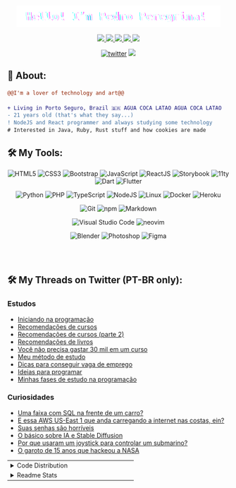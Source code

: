 <p align="center">
  <img src="./assets/hello.gif" />
</p>

<p align="center">
  <a target="_blank" href="https://twitter.com/pedroperegrinaa">
    <img src="https://img.shields.io/twitter/follow/pedroperegrinaa?color=1DA1F2&logo=twitter&style=for-the-badge&label=twitter"/>
  </a>
  <a target="_blank" href="https://www.instagram.com/pedroperegrinaa"><img src="https://img.shields.io/badge/Instagram-E4405F?style=for-the-badge&logo=instagram&logoColor=white">
  </a>  
  <a target="_blank" href="https://www.linkedin.com/in/pedroperegrinaa">
    <img src="https://img.shields.io/badge/LinkedIn-307cc5?style=for-the-badge&logo=linkedin&logoColor=white&color=004182"/>
  </a>
  <a target="_blank" href="https://pedroperegrina.com">
    <img src="https://img.shields.io/badge/-website-307cc5?style=for-the-badge&logo=google-chrome&logoColor=white&color=B700FF"/>
  </a>
    <a target="_blank" href="https://pedroperegrina.com/cv">
    <img src="https://img.shields.io/badge/curriculum-c?style=for-the-badge&logo=adobe-acrobat-reader&logoColor=white&color=BD0807"/>
  </a>
</p>

<div align="center">
<a href="https://github/pedroperegrinaa"><img alt="twitter" src="https://img.shields.io/github/followers/pedroperegrinaa?color=181717&logo=github&style=for-the-badge&label=github" /></a>
  <img src="https://komarev.com/ghpvc/?username=pedroperegrinaa&style=for-the-badge&color=32325D"/>
</div>

## **🧐 About:**

```diff
@@I'm a lover of technology and art@@

+ Living in Porto Seguro, Brazil 🇧🇷 AGUA COCA LATAO AGUA COCA LATAO
- 21 years old (that's what they say...)
! NodeJS and React programmer and always studying some technology
# Interested in Java, Ruby, Rust stuff and how cookies are made
```

## 🛠 **My Tools:**

<div align="center">
  
![HTML5](https://img.shields.io/badge/html5-%23E34F26.svg?style=for-the-badge&logo=html5&logoColor=white)
![CSS3](https://img.shields.io/badge/css3-%231572B6.svg?style=for-the-badge&logo=css3&logoColor=white)
![Bootstrap](https://img.shields.io/badge/bootstrap-%23563D7C.svg?style=for-the-badge&logo=bootstrap&logoColor=white)
![JavaScript](https://img.shields.io/badge/javascript-%23323330.svg?style=for-the-badge&logo=javascript&logoColor=%23F7DF1E)
![ReactJS](https://img.shields.io/badge/react-C.svg?style=for-the-badge&logo=react&color=282C34)
![Storybook](https://img.shields.io/badge/storybook-C.svg?style=for-the-badge&logo=storybook&color=FF4785&logoColor=white)
![11ty](https://img.shields.io/badge/11ty-C.svg?style=for-the-badge&logo=eleventy&color=000000&logoColor=white)
![Dart](https://img.shields.io/badge/dart-C.svg?style=for-the-badge&logo=dart&color=152030)
![Flutter](https://img.shields.io/badge/flutter-C.svg?style=for-the-badge&logo=flutter&color=0468D7)

![Python](https://img.shields.io/badge/python-%23323330.svg?style=for-the-badge&logo=python&logoColor=FFDB4F&color=1F4361) 
![PHP](https://img.shields.io/badge/php-%23323330.svg?style=for-the-badge&logo=php&logoColor=FFFFFF&color=7A86B8)
![TypeScript](https://img.shields.io/badge/typescript-%23323330.svg?style=for-the-badge&logo=typescript&logoColor=FFFFFF&color=2F74C0)
![NodeJS](https://img.shields.io/badge/node.js-6DA55F?style=for-the-badge&logo=node.js&logoColor=white)
![Linux](https://img.shields.io/badge/linux-C.svg?style=for-the-badge&logo=linux&logoColor=fff&color=735902)
![Docker](https://img.shields.io/badge/docker-%23430098.svg?style=for-the-badge&logo=docker&logoColor=white&color=003F8C)
![Heroku](https://img.shields.io/badge/heroku-%23430098.svg?style=for-the-badge&logo=heroku&logoColor=white)

![Git](https://img.shields.io/badge/git-%23F05033.svg?style=for-the-badge&logo=git&logoColor=white)
![npm](https://img.shields.io/badge/npm-6DA55F?style=for-the-badge&logo=npm&logoColor=white&color=000)
![Markdown](https://img.shields.io/badge/markdown-C.svg?style=for-the-badge&logo=markdown&color=000)

![Visual Studio Code](https://img.shields.io/badge/Visual%20Studio%20Code-0078d7.svg?style=for-the-badge&logo=visual-studio-code&logoColor=white)
![neovim](https://img.shields.io/badge/neovim-%23430098.svg?style=for-the-badge&logo=neovim&color=0B151B)
  
![Blender](https://img.shields.io/badge/blender-%23E34F26.svg?style=for-the-badge&logo=blender&logoColor=white)
![Photoshop](https://img.shields.io/badge/adobe%20photoshop-%2331A8FF.svg?style=for-the-badge&logo=adobe%20photoshop&logoColor=white)
![Figma](https://img.shields.io/badge/figma-C.svg?style=for-the-badge&logo=figma&color=fff)
</div>

<div align="center">
<!--   <img src="https://spotify-github-profile.vercel.app/api/view?uid=22jzwwwx7nkecwvesdeg6566y&cover_image=true&theme=novatorem&bar_color=53b14f&bar_color_cover=true" /> -->
  <br>
<!--   <img src="http://github-readme-streak-stats.herokuapp.com?user=pedroperegrinaa&theme=neon-dark&hide_border=true&background=DD272700" /> -->
</div>

<br>

## 🛠 **My Threads on Twitter (PT-BR only):**

### Estudos
- [Iniciando na programação](https://twitter.com/pedroperegrinaa/status/1665504513690574848?s=20)
- [Recomendações de cursos](https://twitter.com/pedroperegrinaa/status/1675112024081301504?s=20)
- [Recomendações de cursos (parte 2)](https://twitter.com/pedroperegrinaa/status/1679460702074052608?s=20)
- [Recomendações de livros](https://twitter.com/pedroperegrinaa/status/1682829935662997506?s=20)
- [Você não precisa gastar 30 mil em um curso](https://twitter.com/pedroperegrinaa/status/1532550122491584514?s=20)
- [Meu método de estudo](https://twitter.com/pedroperegrinaa/status/1669020514587738114?s=20)
- [Dicas para conseguir vaga de emprego](https://twitter.com/pedroperegrinaa/status/1680910319517048833?s=20)
- [Ideias para programar](https://twitter.com/pedroperegrinaa/status/1666597975651500032?s=20)
- [Minhas fases de estudo na programação](https://twitter.com/pedroperegrinaa/status/1656653835539214340?s=20)

### Curiosidades

- [Uma faixa com SQL na frente de um carro?](https://twitter.com/pedroperegrinaa/status/1673662485717458946?s=20)
- [E essa AWS US-East 1 que anda carregando a internet nas costas, ein?](https://twitter.com/pedroperegrinaa/status/1672725525058686976?s=20)
- [Suas senhas são horríveis](https://twitter.com/pedroperegrinaa/status/1681635077296644096?s=20)
- [O básico sobre IA e Stable Diffusion](https://twitter.com/pedroperegrinaa/status/1691057148145602560?s=20)
- [Por que usaram um joystick para controlar um submarino?](https://twitter.com/pedroperegrinaa/status/1673138577977528321?s=20)
- [O garoto de 15 anos que hackeou a NASA](https://twitter.com/pedroperegrinaa/status/1686346122091220992?s=20)

<table align="center">
  <tr>
    <td valign="top" width="50%">
      <details>
        <summary>Code Distribution</summary>
        <div align="center">
        <img src="https://github-readme-stats.vercel.app/api/top-langs?username=pedroperegrinaa&layout=compact&theme=radical" />
        </div>
      </details>
    </td>
  </tr>
  <tr>
    <td valign="top" width="50%">
      <details>
        <summary>Readme Stats</summary>
        <img src="https://github-readme-stats.vercel.app/api?username=pedroperegrinaa&show_icons=true&theme=radical" />
      </details>
    </td>
  </tr>
</table>

<Estrelas de verdade desafiam a escuridao. Continue tentando. Voce consegue.>
